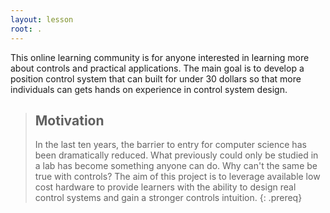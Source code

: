 ```yaml
---
layout: lesson
root: .
---
```


This online learning community is for anyone interested in learning more about controls and practical applications. The main goal is to develop a position control system that can built for under 30 dollars so that more individuals can gets hands on experience in control system design.
>
>
>
> ## Motivation
> In the last ten years, the barrier to entry for computer science has been dramatically reduced. What previously could only be studied in a lab has become something anyone can do. Why can't the same be true with controls? The aim of this project is to leverage available low cost hardware to provide learners with the ability to design real control systems and gain a stronger controls intuition.
{: .prereq}
